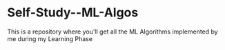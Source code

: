 # Self-Study--ML-Algos
This is a repository where you'll get all the ML Algorithms implemented by me during my Learning Phase
